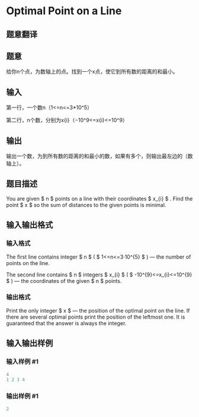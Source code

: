 # Optimal Point on a Line

## 题意翻译

## 题意

给你n个点，为数轴上的点。找到一个x点，使它到所有数的距离的和最小。

## 输入

第一行，一个数n（1<=n<=3*10^5）

第二行，n个数，分别为x{i}（−10^9<=x{i}<=10^9）

## 输出

输出一个数，为到所有数的距离的和最小的数，如果有多个，则输出最左边的（数轴上）。

## 题目描述

You are given $ n $ points on a line with their coordinates $ x_{i} $ . Find the point $ x $ so the sum of distances to the given points is minimal.

## 输入输出格式

### 输入格式

The first line contains integer $ n $ ( $ 1<=n<=3·10^{5} $ ) — the number of points on the line.

The second line contains $ n $ integers $ x_{i} $ ( $ -10^{9}<=x_{i}<=10^{9} $ ) — the coordinates of the given $ n $ points.

### 输出格式

Print the only integer $ x $ — the position of the optimal point on the line. If there are several optimal points print the position of the leftmost one. It is guaranteed that the answer is always the integer.

## 输入输出样例

### 输入样例 #1

```cpp
4
1 2 3 4

```
### 输出样例 #1

```cpp
2

```
